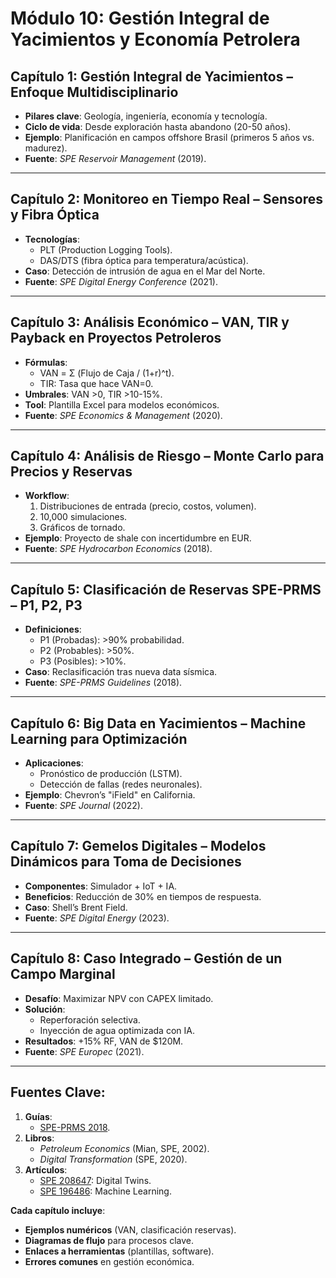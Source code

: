 # **Módulo 10: Gestión Integral de Yacimientos y Economía Petrolera**

## **Capítulo 1: Gestión Integral de Yacimientos – Enfoque Multidisciplinario**  

- **Pilares clave**: Geología, ingeniería, economía y tecnología.  
- **Ciclo de vida**: Desde exploración hasta abandono (20-50 años).  
- **Ejemplo**: Planificación en campos offshore Brasil (primeros 5 años vs. madurez).  
- **Fuente**: *SPE Reservoir Management* (2019).  

---

## **Capítulo 2: Monitoreo en Tiempo Real – Sensores y Fibra Óptica**  

- **Tecnologías**:  
  - PLT (Production Logging Tools).  
  - DAS/DTS (fibra óptica para temperatura/acústica).  
- **Caso**: Detección de intrusión de agua en el Mar del Norte.  
- **Fuente**: *SPE Digital Energy Conference* (2021).  

---

## **Capítulo 3: Análisis Económico – VAN, TIR y Payback en Proyectos Petroleros**  

- **Fórmulas**:  
  - VAN = Σ (Flujo de Caja / (1+r)^t).  
  - TIR: Tasa que hace VAN=0.  
- **Umbrales**: VAN >0, TIR >10-15%.  
- **Tool**: Plantilla Excel para modelos económicos.  
- **Fuente**: *SPE Economics & Management* (2020).  

---

## **Capítulo 4: Análisis de Riesgo – Monte Carlo para Precios y Reservas**  

- **Workflow**:  
  1. Distribuciones de entrada (precio, costos, volumen).  
  2. 10,000 simulaciones.  
  3. Gráficos de tornado.  
- **Ejemplo**: Proyecto de shale con incertidumbre en EUR.  
- **Fuente**: *SPE Hydrocarbon Economics* (2018).  

---

## **Capítulo 5: Clasificación de Reservas SPE-PRMS – P1, P2, P3**  

- **Definiciones**:  
  - P1 (Probadas): >90% probabilidad.  
  - P2 (Probables): >50%.  
  - P3 (Posibles): >10%.  
- **Caso**: Reclasificación tras nueva data sísmica.  
- **Fuente**: *SPE-PRMS Guidelines* (2018).  

---

## **Capítulo 6: Big Data en Yacimientos – Machine Learning para Optimización**  

- **Aplicaciones**:  
  - Pronóstico de producción (LSTM).  
  - Detección de fallas (redes neuronales).  
- **Ejemplo**: Chevron’s "iField" en California.  
- **Fuente**: *SPE Journal* (2022).  

---

## **Capítulo 7: Gemelos Digitales – Modelos Dinámicos para Toma de Decisiones**  

- **Componentes**: Simulador + IoT + IA.  
- **Beneficios**: Reducción de 30% en tiempos de respuesta.  
- **Caso**: Shell’s Brent Field.  
- **Fuente**: *SPE Digital Energy* (2023).  

---

## **Capítulo 8: Caso Integrado – Gestión de un Campo Marginal**  

- **Desafío**: Maximizar NPV con CAPEX limitado.  
- **Solución**:  
  - Reperforación selectiva.  
  - Inyección de agua optimizada con IA.  
- **Resultados**: +15% RF, VAN de $120M.  
- **Fuente**: *SPE Europec* (2021).  

---

## **Fuentes Clave:**  

1. **Guías**:  
   - [SPE-PRMS 2018](https://www.spe.org/industry/docs/PRMS_Guidelines_2018.pdf).  
2. **Libros**:  
   - *Petroleum Economics* (Mian, SPE, 2002).  
   - *Digital Transformation* (SPE, 2020).  
3. **Artículos**:  
   - [SPE 208647](https://onepetro.org): Digital Twins.  
   - [SPE 196486](https://onepetro.org): Machine Learning.  

**Cada capítulo incluye**:  

- **Ejemplos numéricos** (VAN, clasificación reservas).  
- **Diagramas de flujo** para procesos clave.  
- **Enlaces a herramientas** (plantillas, software).  
- **Errores comunes** en gestión económica.  
